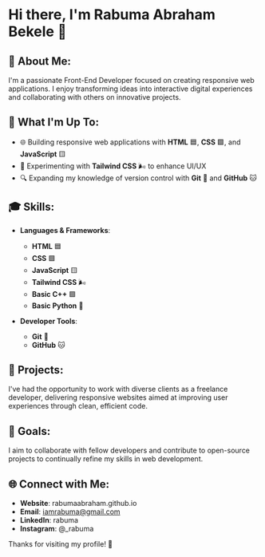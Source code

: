 # Hi there, I'm Rabuma Abraham Bekele 👋

## 💫 About Me:
I'm a passionate Front-End Developer focused on creating responsive web applications. I enjoy transforming ideas into interactive digital experiences and collaborating with others on innovative projects.

## 🚀 What I'm Up To:
- 🌐 Building responsive web applications with **HTML** 🟦, **CSS** 🟩, and **JavaScript** 🟨
- 🎨 Experimenting with **Tailwind CSS** 🌬️ to enhance UI/UX
- 🔍 Expanding my knowledge of version control with **Git** 🐙 and **GitHub** 🐱

## 🎓 Skills:
- **Languages & Frameworks**:
  - **HTML** 🟦
  - **CSS** 🟩
  - **JavaScript** 🟨
  - **Tailwind CSS** 🌬️
  - **Basic C++** 🟪
  - **Basic Python** 🐍
  
- **Developer Tools**:
  - **Git** 🐙
  - **GitHub** 🐱

## 📂 Projects:
I've had the opportunity to work with diverse clients as a freelance developer, delivering responsive websites aimed at improving user experiences through clean, efficient code.

## 🎯 Goals:
I aim to collaborate with fellow developers and contribute to open-source projects to continually refine my skills in web development.

## 🌐 Connect with Me:
- **Website**: rabumaabraham.github.io
- **Email**: iamrabuma@gmail.com
- **LinkedIn**: rabuma
- **Instagram**: @_rabuma

Thanks for visiting my profile! 🚀
